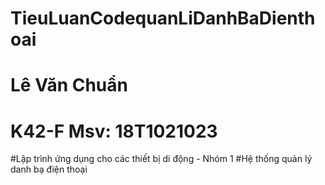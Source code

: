 # TieuLuanCodequanLiDanhBaDienthoai
# Lê Văn Chuẩn
# K42-F Msv: 18T1021023
#Lập trình ứng dụng cho các thiết bị di động - Nhóm 1
#Hệ thống quản lý danh bạ điện thoại
